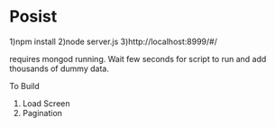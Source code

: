 # Posist

1)npm install
2)node server.js
3)http://localhost:8999/#/

requires mongod running. Wait few seconds for script to run and add thousands of dummy data. 

To Build
1) Load Screen
2) Pagination
